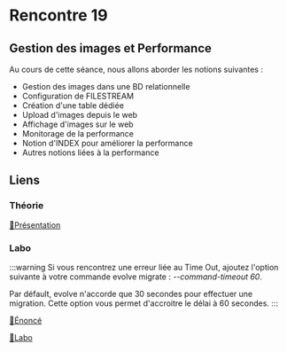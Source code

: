 # Rencontre 19

## Gestion des images et Performance

Au cours de cette séance, nous allons aborder les notions suivantes :
 * Gestion des images dans une BD relationnelle
 * Configuration de FILESTREAM
 * Création d'une table dédiée
 * Upload d'images depuis le web
 * Affichage d'images sur le web
 * Monitorage de la performance
 * Notion d'INDEX pour améliorer la performance
 * Autres notions liées à la performance

## Liens

### Théorie

 [🔗Présentation](@site/static/powerpoint/420_4D5_R19_Images_et_Index.pdf)

### Labo

:::warning
Si vous rencontrez une erreur liée au Time Out, ajoutez l'option suivante à votre commande evolve migrate : _--command-timeout 60_.

Par défault, evolve n'accorde que 30 secondes pour effectuer une migration. Cette option vous permet d'accroitre le délai à 60 secondes.
:::

[🔗Énoncé](@site/static/exos/420_4D5_R19_Labo.docx)

[🔗Labo](@site/static/exos/420_4D5_R19_Labo.zip)


